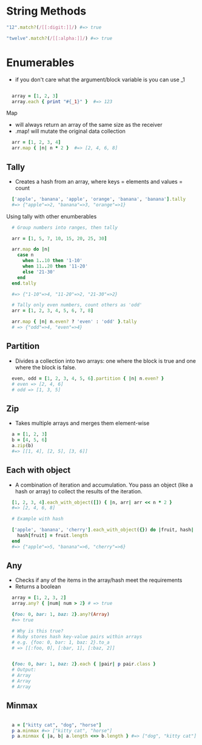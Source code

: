 # String Methods

``` Ruby 
"12".match?(/[[:digit:]]/) #=> true
```

``` Ruby 
"twelve".match?(/[[:alpha:]]/) #=> true
```


# Enumerables

  - if you don't care what the argument/block variable is you can use _1
``` Ruby 

  array = [1, 2, 3]
  array.each { print "#{_1}" }  #=> 123
```

Map
  - will always return an array of the same size as the receiver
  - .map! will mutate the original data collection
``` Ruby
  arr = [1, 2, 3, 4]
  arr.map { |n| n * 2 }  #=> [2, 4, 6, 8]
```


## Tally
  - Creates a hash from an array, where keys = elements and values = count

``` Ruby
  ['apple', 'banana', 'apple', 'orange', 'banana', 'banana'].tally 
  #=> {"apple"=>2, "banana"=>3, "orange"=>1}
```

  Using tally with other enumberables

``` Ruby
  # Group numbers into ranges, then tally

  arr = [1, 5, 7, 10, 15, 20, 25, 30]

  arr.map do |n|
    case n
      when 1..10 then '1-10'
      when 11..20 then '11-20'
      else '21-30'
    end
  end.tally

  #=> {"1-10"=>4, "11-20"=>2, "21-30"=>2}
```

``` Ruby
  # Tally only even numbers, count others as 'odd'
  arr = [1, 2, 3, 4, 5, 6, 7, 8]

  arr.map { |n| n.even? ? 'even' : 'odd' }.tally
  # => {"odd"=>4, "even"=>4}

```

## Partition
  - Divides a collection into two arrays: one where the block is true and one where the block is false.
``` Ruby
  even, odd = [1, 2, 3, 4, 5, 6].partition { |n| n.even? }
  # even => [2, 4, 6]
  # odd => [1, 3, 5]
```

## Zip
  - Takes multiple arrays and merges them element-wise
``` Ruby
  a = [1, 2, 3]
  b = [4, 5, 6]
  a.zip(b)
  #=> [[1, 4], [2, 5], [3, 6]]
```

## Each with object

- A combination of iteration and accumulation. You pass an object (like a hash or array) to collect the results of the iteration.

``` Ruby
  [1, 2, 3, 4].each_with_object([]) { |n, arr| arr << n * 2 }
  #=> [2, 4, 6, 8]
```

``` Ruby
  # Example with hash

  ['apple', 'banana', 'cherry'].each_with_object({}) do |fruit, hash|
    hash[fruit] = fruit.length
  end
  #=> {"apple"=>5, "banana"=>6, "cherry"=>6}
```

## Any
- Checks if any of the items in the array/hash meet the requirements 
- Returns a boolean

``` Ruby
  array = [1, 2, 3, 2]
  array.any? { |num| num > 2} # => true
```

``` Ruby
  {foo: 0, bar: 1, baz: 2}.any?(Array)
  #=> true

  # Why is this true?
  # Ruby stores hash key-value pairs within arrays
  # e.g. {foo: 0, bar: 1, baz: 2}.to_a 
  # => [[:foo, 0], [:bar, 1], [:baz, 2]]


  {foo: 0, bar: 1, baz: 2}.each { |pair| p pair.class }
  # Output:
  # Array
  # Array
  # Array
```

## Minmax


``` Ruby

  a = ["kitty cat", "dog", "horse"]
  p a.minmax #=> ["kitty cat", "horse"]
  p a.minmax { |a, b| a.length <=> b.length } #=> ["dog", "kitty cat"]
```